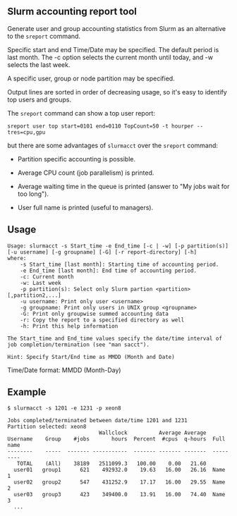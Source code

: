 Slurm accounting report tool
----------------------------

Generate user and group accounting statistics from Slurm as an alternative to the ```sreport``` command.

Specific start and end Time/Date may be specified.
The default period is last month.
The -c option selects the current month until today, and -w selects the last week.

A specific user, group or node partition may be specified.

Output lines are sorted in order of decreasing usage, so it's easy to identify top users and groups.

The ```sreport``` command can show a top user report:

```
sreport user top start=0101 end=0110 TopCount=50 -t hourper --tres=cpu,gpu
```

but there are some advantages of ```slurmacct```  over the ```sreport``` command:

* Partition specific accounting is possible.

* Average CPU count (job parallelism) is printed.

* Average waiting time in the queue is printed (answer to "My jobs wait for too long").

* User full name is printed (useful to managers).

Usage
-----

```
Usage: slurmacct -s Start_time -e End_time [-c | -w] [-p partition(s)] [-u username] [-g groupname] [-G] [-r report-directory] [-h]
where:
	-s Start_time [last month]: Starting time of accounting period.
	-e End_time [last month]: End time of accounting period.
	-c: Current month
	-w: Last week
	-p partition(s): Select only Slurm partion <partition>[,partition2,...]
	-u username: Print only user <username> 
	-g groupname: Print only users in UNIX group <groupname>
	-G: Print only groupwise summed accounting data
	-r: Copy the report to a specified directory as well
	-h: Print this help information

The Start_time and End_time values specify the date/time interval of
job completion/termination (see "man sacct").

Hint: Specify Start/End time as MMDD (Month and Date)
```

Time/Date format: MMDD (Month-Day)


Example
-------

```
$ slurmacct -s 1201 -e 1231 -p xeon8

Jobs completed/terminated between date/time 1201 and 1231
Partition selected: xeon8
                             Wallclock          Average Average
Username    Group    #jobs       hours  Percent  #cpus  q-hours  Full name
--------    -----  ------- -----------  ------- ------- -------  ---------
   TOTAL    (All)    38189   2511099.3   100.00    0.00   21.60  
  user01   group1      621    492932.0    19.63   16.00   26.16  Name 1
  user02   group2      547    431252.9    17.17   16.00   29.55  Name 2
  user03   group3      423    349400.0    13.91   16.00   74.40  Name 3
  ...
```
